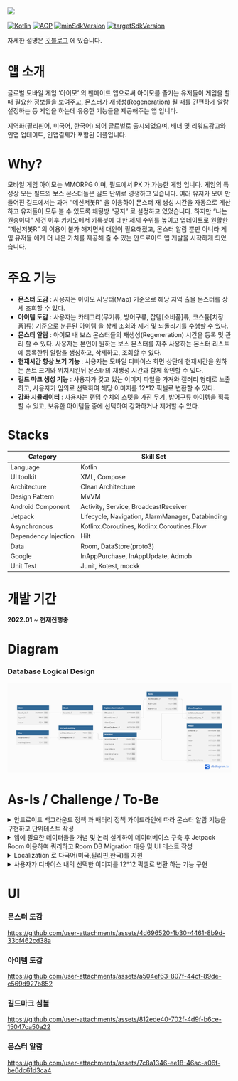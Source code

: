 <a href="https://play.google.com/store/apps/details?id=com.jinproject.twomillustratedbook">
	<img src="https://img.shields.io/badge/PlayStore-v2.3.1-4285F4?style=for-the-badge&logo=googleplay&logoColor=white&link=https://play.google.com/store/apps/details?id=com.jinproject.twomillustratedbook" />
</a>

[![Kotlin](https://img.shields.io/badge/Kotlin-2.0.10-blue.svg)](https://kotlinlang.org)
[![AGP](https://img.shields.io/badge/gradle-8.5.0-green.svg)](https://gradle.org/)
[![minSdkVersion](https://img.shields.io/badge/minSdkVersion-26-red)](https://developer.android.com/distribute/best-practices/develop/target-sdk)
[![targetSdkVersion](https://img.shields.io/badge/targetSdkVersion-34-orange)](https://developer.android.com/distribute/best-practices/develop/target-sdk)

자세한 설명은 [깃블로그](https://jowunnal.github.io/categories/#projects "블로그 링크") 에 있습니다.

# 앱 소개

글로벌 모바일 게임 ‘아이모’ 의 팬메이드 앱으로써 아이모를 즐기는 유저들이 게임을 할때 필요한 정보들을 보여주고, 몬스터가 재생성(Regeneration) 될 때를 간편하게 알람 설정하는 등 게임을 하는데 유용한 기능들을 제공해주는 앱 입니다.

지역화(필리핀어, 미국어, 한국어) 되어 글로벌로 출시되었으며, 배너 및 리워드광고와 인앱 업데이트, 인앱결제가 포함된 어플입니다.

# Why?

모바일 게임 아이모는 MMORPG 이며, 필드에서 PK 가 가능한 게임 입니다. 게임의 특성상 모든 필드의 보스 몬스터들은 길드 단위로 경쟁하고 있습니다. 여러 유저가 모여 만들어진 길드에서는 과거 “메신저봇R” 을 이용하여 몬스터 재 생성 시간을 자동으로 계산하고 유저들이 모두 볼 수 있도록 채팅방 “공지” 로 설정하고 있었습니다. 하지만 “나는 원숭이다” 사건 이후 카카오에서 카톡봇에 대한 제재 수위를 높이고 업데이트로 원활한 “메신저봇R” 의 이용이 불가 해지면서 대안이 필요해졌고, 몬스터 알람 뿐만 아니라 게임 유저들 에게 더 나은 가치를 제공해 줄 수 있는 안드로이드 앱 개발을 시작하게 되었습니다.

# 주요 기능

- **몬스터 도감** : 사용자는 아이모 사냥터(Map) 기준으로 해당 지역 출몰 몬스터를 상세 조회할 수 있다.
- **아이템 도감** : 사용자는 카테고리(무기류, 방어구류, 잡템[소비품]류, 코스튬[치장품]류) 기준으로 분류된 아이템 을 상세 조회와 제거 및 되돌리기를 수행할 수 있다.
- **몬스터 알람** : 아이모 내 보스 몬스터들의 재생성(Regeneration) 시간을 등록 및 관리 할 수 있다. 사용자는 본인이 원하는 보스 몬스터를 자주 사용하는 몬스터 리스트에 등록한뒤 알람을 생성하고, 삭제하고, 조회할 수 있다.
- **현재시간 항상 보기 기능** : 사용자는 모바일 디바이스 화면 상단에 현재시간을 원하는 폰트 크기와 위치시킨뒤 몬스터의 재생성 시간과 함께 확인할 수 있다.
- **길드 마크 생성 기능** : 사용자가 갖고 있는 이미지 파일을 가져와 갤러리 형태로 노출하고, 사용자가 임의로 선택하여 해당 이미지를 12*12 픽셀로 변환할 수 있다.
- **강화 시뮬레이터** : 사용자는 랜덤 수치의 스텟을 가진 무기, 방어구류 아이템을 획득할 수 있고, 보유한 아이템들 중에 선택하여 강화하거나 제거할 수 있다.

# Stacks

| Category | Skill Set |
| ----- | ----- |
| Language | Kotlin |
| UI toolkit | XML, Compose |
| Architecture | Clean Architecture |
| Design Pattern | MVVM |
| Android Component | Activity, Service, BroadcastReceiver |
| Jetpack | Lifecycle, Navigation, AlarmManager, Databinding |
| Asynchronous | Kotlinx.Coroutines, Kotlinx.Coroutines.Flow |
| Dependency Injection | Hilt |
| Data | Room, DataStore(proto3) |
| Google | InAppPurchase, InAppUpdate, Admob |
| Unit Test | Junit, Kotest, mockk |

# 개발 기간

**2022.01** ~ **현재진행중**

# Diagram

### Database Logical Design

<img src="miscellaneoustool/documentation/db_logical_diagram.png" />

# As-Is / Challenge / To-Be

<details>
<summary>안드로이드 백그라운드 정책 과 배터리 정책 가이드라인에 따라 몬스터 알람 기능을 구현하고 단위테스트 작성</summary>
<div markdown="1">

### As-Is
- 몬스터 이름을 Spinner에서 선택한 뒤 "추가하기" 버튼을 누르면 “자주 사용하는 몬스터 리스트”에 등록된다.
  - 등록된 몬스터들은 버튼으로 노출되며, 클릭하면 죽은 시간을 입력할 수 있는 NumberPicker 가 BottomSheet 로 노출된다.
  - 죽은 시간을 입력한 뒤 "시작하기" 버튼을 누르면 몬스터의 재 생성 시간을 계산한 뒤 **알람을 생성**한다.
- 생성된 알람들은 현재 진행중인 알람 내역에서 조회할 수 있다.
- 몬스터 알람 간격은 NumberPicker 로 변경할 수 있다. 기본적으로 두개의 알람이 각각 5분, 10분 전 으로 생성된다.
- 사용자가 선택하여 현재시간과 함께 등록된 몬스터 알람의 재생성 시간을 Overlay 로 볼 수 있다.
- 알람은 지정된 시간에 Notification 을 생성하고, Notification 에서는 "알람 재생성" 버튼으로 현재 시간을 기준으로 몬스터 알람을 재 생성 할 수 있다.
- 알람을 생성하기 위한 비즈니스 로직에 대한 검증을 위해 단위테스트를 작성한다.

### Challenge
- 데이터
  - 몬스터 이름으로 Database 에 저장되어 있는 몬스터 정보의 재 생성 시간을 가져옵니다.
  - 생성된 모든 알람들은 Database 에 몬스터 이름을 Primary Key 로 저장합니다. 이미 생성된 몬스터 알람이 있다면, update 하게 됩니다.
- 알람 생성
  - 몬스터의 재 생성 시간은 수분 ~ 수일 까지 걸릴 수 있고, 앱이 **백그라운드**에 있거나 디바이스가 **도즈모드**에 진입해도 **정시** 에 울려야 합니다.
  - 따라서 **AlarmManager#setAlarmClock** 으로 알람을 생성하고 **BroadcastReceiver** 에서 수신하여 **Notification** 을 생성합니다.
    - **BroadcastReceiver#onReceive(Intent)** 는 코드를 모두 빠르게 수행시키고 프로세스가 종료되기 때문에 비동기 작업을 이 안에서 처리하지 않고, intent 에 필요한 모든 정보를 담아와서 처리합니다.
- 알람 생성 로직
  - 입력 받은 몬스터 이름으로, Database 에서 몬스터 정보를 가져와 재 생성 시간을 현재 시간을 기준으로 계산하여 AlarmManager#setAlarmClock 으로 알람을 생성합니다.
  - 몬스터 이름으로 "등록되어 있는 알람 리스트" 에 있다면, update API 를 호출하고 없다면, insert API 를 호출합니다.
  - 알람이 생성 완료되었다면 Dialog 를 띄워주고, "등록되어 있는 알람 리스트" 목록을 갱신합니다.
- 알람 재 생성
  - **NotificationCompat.Builder#addAction** 으로 "알람 재생성" 버튼을 생성하고, **PendingIntent#getService** 으로 서비스를 실행하여 알람을 재 생성합니다.
    - Notification은 NotificationService 에서 intent 를 실행하기 때문에 PendingIntent 가 필수적이며, Scheduling API 를 사용할 수 없습니다.
    - 또한, 알람 재생성 버튼 클릭시 백그라운드에서 알람이 생성되기 때문에 getService 또는 getBroadcast 로 처리해야 합니다.
    - BroadcastReceiver 에서 처리하기에 알람 생성 및 알람 리스트 DB 쿼리 로직의 소요 시간이 길기 때문에 특성상 적합하지 않아 service 로 처리하도록 판단하였습니다.
    - 또한, 알람 재생성 버튼을 누른다는 것은 앱이 도즈모드에 있지 않다는 것이므로 foregroundService 에서 실행하지 않아도 되기 때문에 **PendingIntent#getService** 로 서비스 호출후 내부에서 알람 재생성을 실행하였습니다.
- 단위테스트 작성
  - 알람을 생성하기 위해 몬스터 이름으로 몬스터 정보를 가져오고, 정보의 재 생성 시간을 이용하여 현재 시간으로 부터 몬스터의 다음 생성 시간을 계산하는 과정의 단위테스트를 kotlin 언어 기반 라이브러리인 **kotest** 와 **mockk**를 이용하여 작성하였습니다.

### To-Be
- 사용자들은 더 이상의 몬스터 재 생성 시간 계산의 실수를 방지하고, 알람 생성으로 정확한 시간에 잊지 않고 몬스터를 사냥할 수 있게 되었습니다.
- 몬스터 재 생성 시간을 계산하는 담당자의 계산 실수로 인한 길드 내의 유저들간에 불화를 방지할 수 있었습니다.

</div>
</details>

<details>
<summary>앱에 필요한 데이터들을 개념 및 논리 설계하여 데이터베이스 구축 후 Jetpack Room 이용하여 쿼리하고 Room DB Migration 대응 및 UI 테스트 작성</summary>
<div markdown="1">

### As-Is
- 몬스터 도감, 아이템 도감, 몬스터 알람, 강화 시뮬레이터 기능에 사용할 데이터들이 필요하다.

### Challenge
- 데이터 저장은 Local **Database** 선택
  - 해당 앱은 사용자 디바이스(Local) 기반의 앱 이므로 서버로 부터 데이터를 요청하지 않습니다.
  - **DataStore** 를 사용하기에는 많은 양의 데이터를 복잡한 데이터 구조로 관리해야 합니다.
  - 따라서, 디바이스에 **Database** 를 이용하여 데이터를 저장하고 관리하는 방법을 선택했습니다.
- Database 를 위한 **Jetpack Room** 선택
  - 안드로이드의 DBMS 는 **SQLite** 를 이용합니다.
  - **SQLite** 를 직접 이용하기에는 상용구 들의 직접 작성으로 **보일러 플레이트** 가 발생하고, Migration 과 같은 **DB 관리에 어려움**이 발생했습니다.
  - **어노테이션**으로 보일러 플레이트를 줄이고, **Kotlinx.Coroutines 를 지원**하여 DB 관리에 다양한 API 를 제공해주는 **JetPack Room** 을 채택했습니다.
  - 몬스터, 아이템, 도감에 대해 개념적 설계로 **E-R 다이어그램**을 산출하고, 논리적 설계로 테이블 관계도를 구성했습니다.
- Room DB Migration
  - **Jetpack Room** 은 **DB Migration** 에 대해 **수동이전**과 **자동이전**을 지원하고 있습니다.
  - 리펙토링 과정에 DB에 **중대한 변경점들이 크게 발생**하여 **수동이전** 코드를 작성하고, **crash 를 방지하기 위해** Migration 에 대한 **UI test** 를 작성하였습니다. 

### To-Be
- 안드로이드 생태계에서 Local 데이터를 관리할 수 있는 방법인 **SharedPerferences**, **DataStore** 와 **Room** 에 대해 알게 되었습니다.

</div>
</details>

<details>
<summary>Localization 로 다국어(미국,필리핀,한국)를 지원</summary>
<div markdown="1">

### As-Is
- 모바일 게임 아이모는 글로벌 서버가 있고, 주요 국가인 미국, 필리핀 에 대한 서비스를 지원해야 한다.

### Challenge
- UI string 요소들의 지역화는 **resource 의 string.xml** 을 이용하여 지역화 하였습니다.
- 데이터베이스로 부터 가져온 데이터들의 지역화는 string.xml 로 지역화 할 수 없는 문제가 발생했습니다.
- 이를 Database 를 **언어에 따라 생성한 뒤**, Data layer 에서 ApplicationContext 를 주입받아 **앱의 Locale 로 분기**하여 가져오도록 지역화 하였습니다.

### To-Be
- 앱의 이용자들중 10% 만큼의 글로벌 유저들을 추가적으로 유치할 수 있었습니다.

</div>
</details>

<details>
<summary>사용자가 디바이스 내의 선택한 이미지를 12*12 픽셀로 변환 하는 기능 구현</summary>
<div markdown="1">

### As-Is
- 사용자의 디바이스 저장 공간에 있는 이미지들을 커스텀 갤러리 화면에 노출한다.
    - 갤러리의 모든 이미지들은 확대하기 버튼이 함께 노출되며, 클릭시 상세 이미지 화면으로 전환된다.
    - 갤러리는 100개의 이미지를 페이징 처리하여 가져온다.
      - 갤러리 끝에서 위로 드래그시 인스타그램의 "피드 가져오기" 와 유사한 애니메이션과 함께 100 개의 이미지를 추가로 가져온다.
    - 갤러리에는 스크롤 바 와 "최상단으로 이동하기" 버튼이 있다.
- 사용자는 임의의 이미지를 선택하면, 변환하기 버튼이 생성된다.
    - 선택된 이미지는 해제할 수 있고, 해제되지 않으면 다른 이미지를 선택할 수 없다.
- 변환하기 버튼을 누르면, 이미지의 원본과 함께 12*12 픽셀로 변환된 작은 크기의 미리보기를 제공한다.
- 사용자는 미리보기 이미지를 확인하고 변환을 원한다면, 변환하기 버튼을 누른다.
- 변환을 위해서는 인앱 결제가 수행되며, 결제가 완료 되면 다음 4가지가 노출된다.
    - 이미지의 변환된 12*12 픽셀
        - 12*12 픽셀들은 인게임에서 함께 보기 위해 Overlay 로 노출된다.
    - 사용된 색상들을 “색상 팔레트”
        - 색상 팔레트에 있는 색상을 클릭하면, 해당 색상이 사용된 픽셀만 픽셀 공간에 노출된다.
    - 색상들을 공통화 하기 위한 “색상 정밀도” 의 입력 SeekBar
        - 색상 정밀도에 따라 색상 팔레트의 색상이 공통화 되어 노출된다.
    - 12*12 픽셀로 변환된 작은 형태의 미리보기

### Challenge
- 커스텀 갤러리
  - why?
    - 안드로이드 13 버전 부터 **Photo Picker** 가 등장했고, 안드로이드 14 버전 부터 저장 장소로 부터 이미지를 가져오는 권한에 대한 제한이 강화되면서 **READ_MEDIA_VISUAL_USER_SELECTED** 권한이 추가되고 특별한 사용사례가 아니면 **Photo Picker** 를 사용하는 것이 강제 되었습니다.
    - 해당 앱의 "길드 마크 심볼 생성" 기능은 앱의 핵심 기능이고, 사용자의 접근이 빈번하게 이루어질 수 있으며, 이미지에 대한 변환을 수행하는 기능이 제공되기 때문에 해당 권한을 앱에서 사용할 수 있도록 승인 되었습니다.
    - 또한 Dynamic 한 UI Component 를 개발하고자 하는 목적이 있었으므로 **Photo Picker** 대신 **커스텀 갤러리**를 구현하는 방법을 채택하였습니다.
  - How?
    - **READ_MEDIA_IMAGES** 와 안드로이드 14 버전 이상 이라면 추가로 **READ_MEDIA_VISUAL_USER_SELECTED** 에 대한 권한을 요청 합니다.
    - 승인된 권한에 맞게 저장소로 부터 **Context#contentResolver** 로 가장 최근에 수정된 이미지 순서대로 100개를 가져옵니다.
    - 갤러리 LazyList 의 item 의 view size 에 이미지 개수를 곱하여 **스크롤 바의 위치**를 계산합니다.
    - "최상단으로 이동하기" 버튼을 클릭시 **LazyListState#animateScrollToItem** 으로 이동합니다.
      - 해당 버튼은 **코루틴을 활용한 타이머**로 3초간 스크롤이 발생하지 않으면 사라지도록 하였습니다.
- 결제
  - 인앱 결제는 **gms** 의 **InAppPurchase** 를 이용하여 구현하였습니다.
- 12*12 픽셀의 이미지 변환
  - 사용자가 선택한 이미지의 contentURI 로 **ImageDecoder#decodeBitmap** 을 이용하여 비트맵 객체를 생성합니다.
  - 해당 비트맵을 **Bitmap#createScaledBitmap** 을 이용하여 12*12 픽셀 로 변환합니다.
  - 변환된 비트맵을 **Bitmap#getPixels** 을 이용하여 색상 배열을 추출하고, 색상 정밀도 범위 내에서 비슷한 **색상들을 공통화** 하여 노출합니다.
    - 비슷한 색상들을 공통화 하는 이유는 UX를 고려하여 육안으로 구분하기 힘들 정도의 비슷한 색상들이 "색상 팔레트" 에 나뉘어져 존재하는 문제 때문입니다.
    - **색상 공통화 알고리즘**
      - "색상 팔레트" 로 담을 리스트를 생성합니다.
      - 12*12 색상 배열에 대해 완전 탐색합니다.
      - 해당 색상과 "색상 팔레트" 리스트의 색상들과의 rgb 값 차이가 "색상 정밀도" 수치 범위 내에 있다면 리스트에 추가하지 않고 반복을 종료합니다. 색상 리스트의 끝까지 없다면, 리스트에 추가합니다.
      - 마지막으로 "색상 팔레트" 리스트를 rgb 값 순서대로 정렬합니다.

### To-Be
- 이미지가 컴퓨터상에서 존재하는 방법인 **Bitmap** 과 **Vector** 에 대해 알게되었고 **png, jpg, webp, svg** 와 같은 확장자들에 대해 알게 되었습니다.
- **android.graphics.Bitmap** 의 다양한 API 들을 활용하면서 **이미지 처리에 대한 이해**를 넓힐 수 있었습니다.

</div>
</details>
 
# UI

### 몬스터 도감

https://github.com/user-attachments/assets/4d696520-1b30-4461-8b9d-33bf462cd38a

### 아이템 도감

https://github.com/user-attachments/assets/a504ef63-807f-44cf-89de-c569d927b852

### 길드마크 심볼

https://github.com/user-attachments/assets/812ede40-702f-4d9f-b6ce-15047ca50a22

### 몬스터 알람

https://github.com/user-attachments/assets/7c8a1346-ee18-46ac-a06f-be0dc61d3ca4
